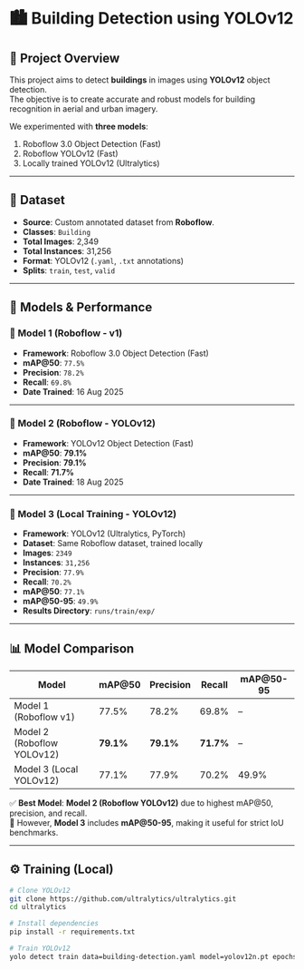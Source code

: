 # 🏙️ Building Detection using YOLOv12

## 📌 Project Overview
This project aims to detect **buildings** in images using **YOLOv12** object detection.  
The objective is to create accurate and robust models for building recognition in aerial and urban imagery.  

We experimented with **three models**:
1. Roboflow 3.0 Object Detection (Fast)  
2. Roboflow YOLOv12 (Fast)  
3. Locally trained YOLOv12 (Ultralytics)  

---

## 📂 Dataset
- **Source**: Custom annotated dataset from **Roboflow**.  
- **Classes**: `Building`  
- **Total Images**: 2,349  
- **Total Instances**: 31,256  
- **Format**: YOLOv12 (`.yaml`, `.txt` annotations)  
- **Splits**: `train`, `test`, `valid`  

---

## 🤖 Models & Performance

### 🔹 Model 1 (Roboflow - v1)
- **Framework**: Roboflow 3.0 Object Detection (Fast)  
- **mAP@50**: `77.5%`  
- **Precision**: `78.2%`  
- **Recall**: `69.8%`  
- **Date Trained**: 16 Aug 2025  

---

### 🔹 Model 2 (Roboflow - YOLOv12)
- **Framework**: YOLOv12 Object Detection (Fast)  
- **mAP@50**: **79.1%**  
- **Precision**: **79.1%**  
- **Recall**: **71.7%**  
- **Date Trained**: 18 Aug 2025  

---

### 🔹 Model 3 (Local Training - YOLOv12)
- **Framework**: YOLOv12 (Ultralytics, PyTorch)  
- **Dataset**: Same Roboflow dataset, trained locally  
- **Images**: `2349`  
- **Instances**: `31,256`  
- **Precision**: `77.9%`  
- **Recall**: `70.2%`  
- **mAP@50**: `77.1%`  
- **mAP@50-95**: `49.9%`  
- **Results Directory**: `runs/train/exp/`  

---

## 📊 Model Comparison

| Model | mAP@50 | Precision | Recall | mAP@50-95 |
|-------|--------|-----------|--------|-----------|
| Model 1 (Roboflow v1) | 77.5% | 78.2% | 69.8% | – |
| Model 2 (Roboflow YOLOv12) | **79.1%** | **79.1%** | **71.7%** | – |
| Model 3 (Local YOLOv12) | 77.1% | 77.9% | 70.2% | 49.9% |

✅ **Best Model**: **Model 2 (Roboflow YOLOv12)** due to highest mAP@50, precision, and recall.  
📌 However, **Model 3** includes **mAP@50-95**, making it useful for strict IoU benchmarks.  

---

## ⚙️ Training (Local)

```bash
# Clone YOLOv12
git clone https://github.com/ultralytics/ultralytics.git
cd ultralytics

# Install dependencies
pip install -r requirements.txt

# Train YOLOv12
yolo detect train data=building-detection.yaml model=yolov12n.pt epochs=50 imgsz=640
